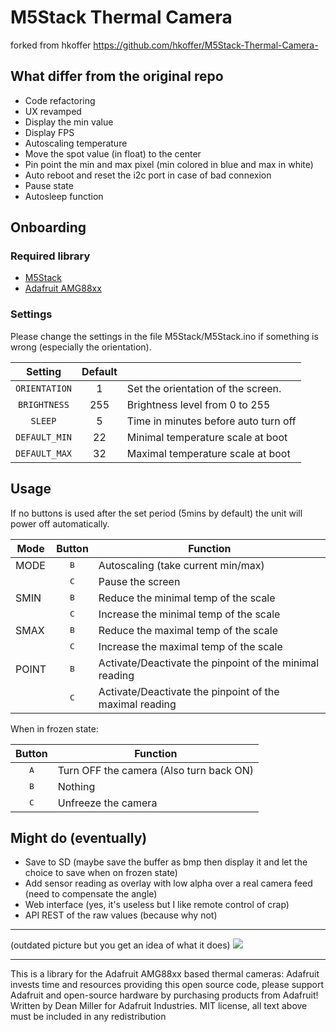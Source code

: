 # M5Stack Thermal Camera
forked from hkoffer https://github.com/hkoffer/M5Stack-Thermal-Camera-

## What differ from the original repo
- Code refactoring
- UX revamped
- Display the min value
- Display FPS
- Autoscaling temperature
- Move the spot value (in float) to the center
- Pin point the min and max pixel (min colored in blue and max in white)
- Auto reboot and reset the i2c port in case of bad connexion
- Pause state
- Autosleep function

## Onboarding
### Required library
  - [M5Stack](https://github.com/m5stack/M5Stack)
  - [Adafruit AMG88xx](https://github.com/adafruit/Adafruit_AMG88xx)

### Settings
Please change the settings in the file M5Stack/M5Stack.ino if something is wrong (especially the orientation).

| Setting | Default | |
|:-:|:-:|---|
|`ORIENTATION`|1|Set the orientation of the screen.|
|`BRIGHTNESS`|255|Brightness level from 0 to 255|
|`SLEEP`|5|Time in minutes before auto turn off|
|`DEFAULT_MIN`|22|Minimal temperature scale at boot|
|`DEFAULT_MAX`|32|Maximal temperature scale at boot|

## Usage
If no buttons is used after the set period (5mins by default) the unit will power off automatically.

| Mode | Button | Function |
|---|:-:|---|
|MODE|<kbd>  B  </kbd>|Autoscaling (take current min/max)|
||<kbd>C</kbd>|Pause the screen|
|SMIN|<kbd>B</kbd>|Reduce the minimal temp of the scale|
||<kbd>C</kbd>|Increase the minimal temp of the scale|
|SMAX|<kbd>B</kbd>|Reduce the maximal temp of the scale|
||<kbd>C</kbd>|Increase the maximal temp of the scale|
|POINT|<kbd>B</kbd>|Activate/Deactivate the pinpoint of the minimal reading|
||<kbd>C</kbd>|Activate/Deactivate the pinpoint of the maximal reading|

When in frozen state:

|Button|Function|
|:-:|---|
|<kbd>A</kbd>|Turn OFF the camera (Also turn back ON)|
|<kbd>B</kbd>|Nothing|
|<kbd>C</kbd>|Unfreeze the camera|

## Might do (eventually)
- Save to SD (maybe save the buffer as bmp then display it and let the choice to save when on frozen state)
- Add sensor reading as overlay with low alpha over a real camera feed (need to compensate the angle)
- Web interface (yes, it's useless but I like remote control of crap)
- API REST of the raw values (because why not)

---
(outdated picture but you get an idea of what it does)
<img style="-webkit-user-select: none;cursor: zoom-in;" src="https://raw.githubusercontent.com/m600x/M5Stack-Thermal-Camera/master/m5stack.jpg" >

---

This is a library for the Adafruit AMG88xx based thermal cameras:
Adafruit invests time and resources providing this open source code, please support Adafruit and open-source hardware by purchasing products from Adafruit!
Written by Dean Miller for Adafruit Industries. MIT license, all text above must be included in any redistribution
